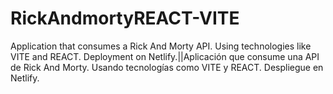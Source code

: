 # RickAndmortyREACT-VITE
Application that consumes a Rick And Morty API. Using technologies like VITE and REACT. Deployment on Netlify.||Aplicación que consume una API de Rick And Morty. Usando tecnologías como VITE y REACT. Despliegue en Netlify.
